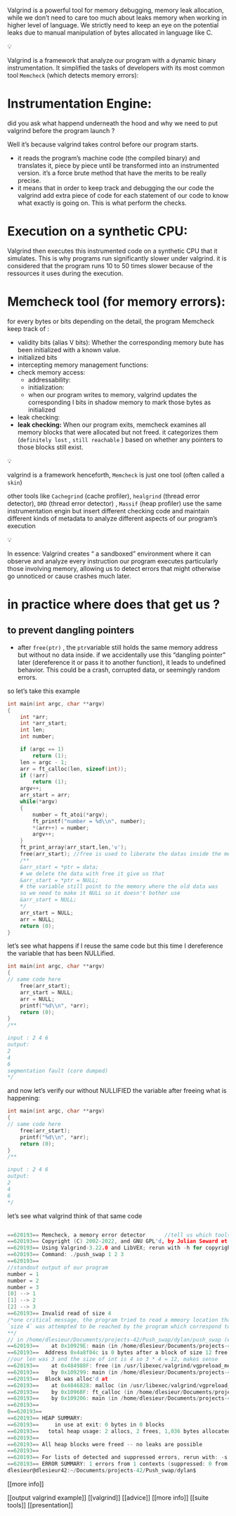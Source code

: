Valgrind is a powerful tool for memory debugging, memory leak allocation, while we don’t need to care too much about leaks memory when working in higher level of language. We strictly need to keep an eye on the potential leaks due to manual manipulation of bytes allocated in language like C.

<aside> 💡

</aside>

Valgrind is a framework that analyze our program with a dynamic binary instrumentation. It simplified the tasks of developers with its most common tool `Memcheck` (which detects memory errors):

# Instrumentation Engine:

did you ask what happend underneath the hood and why we need to put valgrind before the program launch ?

Well it’s because valgrind takes control before our program starts.

- it reads the program’s machine code (the compiled binary) and translates it, piece by piece until be transformed into an instrumented version. it’s a force brute method that have the merits to be really precise.
- it means that in order to keep track and debugging the our code the valgrind add extra piece of code for each statement of our code to know what exactly is going on. This is what perform the checks.

# Execution on a synthetic CPU:

Valgrind then executes this instrumented code on a synthetic CPU that it simulates. This is why programs run significantly slower under valgrind. it is considered that the program runs 10 to 50 times slower because of the ressources it uses during the execution.

# Memcheck tool (for memory errors):

for every bytes or bits depending on the detail, the program Memcheck keep track of :

- validity bits (alias V bits): Whether the corresponding memory bute has been initialized with a known value.
- initialized bits
- intercepting memory management functions:
- check memory access:
    - addressability:
    - initialization:
    - when our program writes to memory, valgrind updates the corresponding I bits in shadow memory to mark those bytes as initialized
- leak checking:
- **leak checking:** When our program exits, memcheck examines all memory blocks that were allocated but not freed. it categorizes them (`definitely lost` , `still reachable` ) based on whether any pointers to those blocks still exist.

<aside> 💡

valgrind is a framework henceforth, `Memcheck` is just one tool (often called a `skin`)

other tools like `Cachegrind` (cache profiler), `healgrind` (thread error detector), `DRD` (thread error detector) , `Massif` (heap profiler) use the same instrumentation engin but insert different checking code and maintain different kinds of metadata to analyze different aspects of our program’s execution

</aside>

<aside> 💡

In essence: Valgrind creates “ a sandboxed” environment where it can observe and analyze every instruction our program executes particularly those involving memory, allowing us to detect errors that might otherwise go unnoticed or cause crashes much later.

</aside>

# in practice where does that get us ?

## to prevent dangling pointers

- after `free(ptr)` , the `ptr`variable still holds the same memory address but without no data inside. if we accidentally use this “dangling pointer” later (dereference it or pass it to another function), it leads to undefined behavior. This could be a crash, corrupted data, or seemingly random errors.

so let’s take this example

```c
int main(int argc, char **argv)
{
    int *arr;
    int *arr_start;
    int len;
    int number;

    if (argc == 1)
        return (1);
    len = argc - 1;
    arr = ft_calloc(len, sizeof(int));
    if (!arr)
        return (1);
    argv++;
    arr_start = arr;
    while(*argv)
    {
        number = ft_atoi(*argv);
        ft_printf("number = %d\\n", number);
        *(arr++) = number;
        argv++;
    }
    ft_print_array(arr_start,len,'v');
    free(arr_start); //free is used to liberate the datas inside the memory address
    /**
    &arr_start = *ptr = data;
    # we delete the data with free it give us that
    &arr_start = *ptr = NULL;
    # the variable still point to the memory where the old data was
    so we need to make it NULL so it doesn't bother use
    &arr_start = NULL;
    */
    arr_start = NULL;
    arr = NULL;
    return (0);
}
```

let’s see what happens if I reuse the same code but this time I dereference the variable that has been NULLified.

```c
int main(int argc, char **argv)
{
// same code here
    free(arr_start);
    arr_start = NULL;
    arr = NULL;
    printf("%d\\n", *arr);
    return (0);
}
/**

input : 2 4 6
output:
2
4
6
segmentation fault (core dumped)
*/
```

and now let’s verify our without NULLIFIED the variable after freeing what is happening:

```c
int main(int argc, char **argv)
{
// same code here
    free(arr_start);
    printf("%d\\n", *arr);
    return (0);
}
/**

input : 2 4 6
output:
2
4
6
*/
```

let’s see what valgrind think of that same code

```c

==620193== Memcheck, a memory error detector      //tell us which tools the framework use, as refered before it is memcheck
==620193== Copyright (C) 2002-2022, and GNU GPL'd, by Julian Seward et al.       // the copyright and metadata of the program
==620193== Using Valgrind-3.22.0 and LibVEX; rerun with -h for copyright info    //teh version
==620193== Command: ./push_swap 1 2 3                                            // the command used our input
==620193== 
//standout output of our program 
number = 1
number = 2
number = 3
[0] --> 1 
[1] --> 2 
[2] --> 3 
==620193== Invalid read of size 4    
/*one critical message, the program tried to read a mmeory location that it shouldn't have
`size 4` was attempted to be reached by the program which correspond to the dereference I've made of a sizeof(int) -->reading integer
**/
// in /home/dlesieur/Documents/projects-42/Push_swap/dylan/push_swap (executable file where the error has been found)
==620193==    at 0x10929E: main (in /home/dlesieur/Documents/projects-42/Push_swap/dylan/push_swap) // the memory address of the error
==620193==  Address 0x4a8f04c is 0 bytes after a block of size 12 free'd // this is the memory we tried to read from
//our len was 3 and the size of int is 4 so 3 * 4 = 12, makes sense
==620193==    at 0x484988F: free (in /usr/libexec/valgrind/vgpreload_memcheck-amd64-linux.so) // it tells that is has already been freed     
==620193==    by 0x109299: main (in /home/dlesieur/Documents/projects-42/Push_swap/dylan/push_swap) // by main where the errorr occured
==620193==  Block was alloc'd at
==620193==    at 0x4846828: malloc (in /usr/libexec/valgrind/vgpreload_memcheck-amd64-linux.so)
==620193==    by 0x1096BF: ft_calloc (in /home/dlesieur/Documents/projects-42/Push_swap/dylan/push_swap)
==620193==    by 0x109206: main (in /home/dlesieur/Documents/projects-42/Push_swap/dylan/push_swap)
==620193== 
0==620193== 
==620193== HEAP SUMMARY:
==620193==     in use at exit: 0 bytes in 0 blocks
==620193==   total heap usage: 2 allocs, 2 frees, 1,036 bytes allocated
==620193== 
==620193== All heap blocks were freed -- no leaks are possible
==620193== 
==620193== For lists of detected and suppressed errors, rerun with: -s
==620193== ERROR SUMMARY: 1 errors from 1 contexts (suppressed: 0 from 0)
dlesieur@dlesieur42:~/Documents/projects-42/Push_swap/dylan$ 
```

[[more info]]

[[output valgrind example]]
[[valgrind]]
[[advice]]
[[more info]]
[[suite tools]]
[[presentation]]